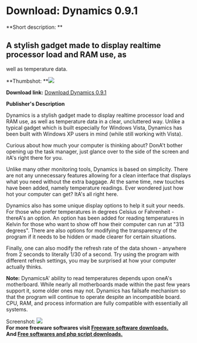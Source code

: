 # Download: Dynamics 0.9.1

**Short description: **

## A stylish gadget made to display realtime processor load and RAM use, as
well as temperature data.

  
**Thumbshot: **![](http://www.freewarefiles.com/screenshot/dynamics091_md.jpg)   
  
**Download link:** [Download Dynamics 0.9.1](http://freesoftwares.boysofts.com/Dynamics_program_41801.html)  
  

**Publisher's Description**  
  

Dynamics is a stylish gadget made to display realtime processor load and RAM
use, as well as temperature data in a clear, uncluttered way. Unlike a typical
gadget which is built especially for Windows Vista, Dynamics has been built
with Windows XP users in mind (while still working with Vista).

Curious about how much your computer is thinking about? DonA't bother opening
up the task manager, just glance over to the side of the screen and itA's
right there for you.

Unlike many other monitoring tools, Dynamics is based on simplicity. There are
not any unnecessary features allowing for a clean interface that displays what
you need without the extra baggage. At the same time, new touches have been
added, namely temperature readings. Ever wondered just how hot your computer
can get? ItA's all right here.

Dynamics also has some unique display options to help it suit your needs. For
those who prefer temperatures in degrees Celsius or Fahrenheit - thereA's an
option. An option has been added for reading temperatures in Kelvin for those
who want to show off how their computer can run at "313 degrees". There are
also options for modifying the transparency of the program if it needs to be
hidden or made clearer for certain situations.

Finally, one can also modify the refresh rate of the data shown - anywhere
from 2 seconds to literally 1/30 of a second. Try using the program with
different refresh settings, you may be surprised at how your computer actually
thinks.

**Note:** DynamicsA' ability to read temperatures depends upon oneA's motherboard. While nearly all motherboards made within the past few years support it, some older ones may not. Dynamics has failsafe mechanism so that the program will continue to operate despite an incompatible board. CPU, RAM, and process information are fully compatible with essentially all systems.

  
  
Screenshot: ![](http://www.freewarefiles.com/screenshot/dynamics091.jpg)  
**For more freeware softwares visit [Freeware software downloads.](http://freesoftwares.boysofts.com/)**   
**And [Free softwares and php script downloads.](http://www.boysofts.com/)**

